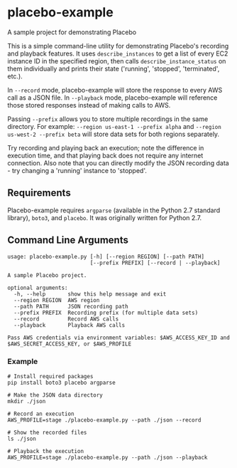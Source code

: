 # placebo-example
A sample project for demonstrating Placebo

This is a simple command-line utility for demonstrating Placebo's recording and playback features. It uses `describe_instances` to get a list of every EC2 instance ID in the specified region, then calls `describe_instance_status` on them individually and prints their state ('running', 'stopped', 'terminated', etc.).

In `--record` mode, placebo-example will store the response to every AWS call as a JSON file. In `--playback` mode, placebo-example will reference those stored responses instead of making calls to AWS.

Passing `--prefix` allows you to store multiple recordings in the same directory. For example: `--region us-east-1 --prefix alpha` and `--region us-west-2 --prefix beta` will store data sets for both regions separately.

Try recording and playing back an execution; note the difference in execution time, and that playing back does not require any internet connection. Also note that you can directly modify the JSON recording data - try changing a 'running' instance to 'stopped'.

## Requirements

Placebo-example requires `argparse` (available in the Python 2.7 standard library), `boto3`, and `placebo`. It was originally written for Python 2.7.

## Command Line Arguments

```
usage: placebo-example.py [-h] [--region REGION] [--path PATH]
                          [--prefix PREFIX] [--record | --playback]

A sample Placebo project.

optional arguments:
  -h, --help       show this help message and exit
  --region REGION  AWS region
  --path PATH      JSON recording path
  --prefix PREFIX  Recording prefix (for multiple data sets)
  --record         Record AWS calls
  --playback       Playback AWS calls

Pass AWS credentials via environment variables: $AWS_ACCESS_KEY_ID and
$AWS_SECRET_ACCESS_KEY, or $AWS_PROFILE
```
### Example

```
# Install required packages
pip install boto3 placebo argparse

# Make the JSON data directory
mkdir ./json

# Record an execution
AWS_PROFILE=stage ./placebo-example.py --path ./json --record

# Show the recorded files
ls ./json

# Playback the execution
AWS_PROFILE=stage ./placebo-example.py --path ./json --playback
```
